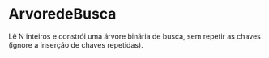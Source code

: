 # ArvoredeBusca
Lê N inteiros e constrói uma árvore binária de busca, sem repetir as chaves (ignore a inserção de chaves repetidas).
